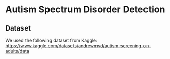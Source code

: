 # Autism Spectrum Disorder Detection

## Dataset <br>
We used the following dataset from Kaggle: <br>
https://www.kaggle.com/datasets/andrewmvd/autism-screening-on-adults/data
